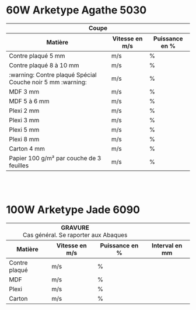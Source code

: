 
# 60W Arketype Agathe 5030

<table>
  <tr style='border-bottom:1.0pt solid; border-top:1.0pt solid'>
    <td colspan="3"><center><b>Coupe</center></td>
  <tr>
  <tr style='border-bottom:1.0pt solid'>
    <th><b>Matière</th>
    <th>Vitesse en m/s</th>
    <th>Puissance en %</b></th>
  </tr>
  <tr>
    <td>Contre plaqué 5 mm</td>
    <td> m/s</td>
    <td> %</td>
  </tr>
  <tr>
    <td>Contre plaqué 8 à 10 mm</td>
    <td> m/s</td>
    <td> %</td>
  <tr>
    <td> :warning: Contre plaqué Spécial Couche noir 5 mm :warning: </td>
    <td> m/s</td>
    <td> %</td>
  </tr>
  <tr>
    <td>MDF 3 mm</td>
    <td> m/s</td>
    <td> %</td>
  </tr>
  <tr>
    <td>MDF 5 à 6 mm</td>
    <td> m/s</td>
    <td> %</td>
  </tr>
  <tr>
    <td>Plexi 2 mm</td>
    <td> m/s</td>
    <td> %</td>
  </tr>
  <tr>
    <td>Plexi 3 mm</td>
    <td> m/s</td>
    <td> %</td>
  </tr>
  <tr>
    <td>Plexi 5 mm</td>
    <td> m/s</td>
    <td> %</td>
  </tr>
  <tr>
    <td>Plexi 8 mm</td>
    <td> m/s</td>
    <td> %</td>
  </tr>
  <tr >
    <td>Carton 4 mm</td>
    <td> m/s</td>
    <td> %</td>
  </tr >
  <tr >
    <td>Papier 100 g/m² par couche de 3 feuilles</td>
    <td> m/s</td>
    <td> %</td>
  </tr >
  </table>
  &nbsp<BR/>
  &nbsp
  
  # 100W Arketype Jade 6090
  <table>
  <tr style='border-bottom:1.0pt solid; border-top:1.0pt solid'>
    <td colspan="3"><center><b>GRAVURE </b><BR/> Cas général. Se raporter aux Abaques </center></td>
  <tr>
    <tr style='border-bottom:1.0pt solid'>
    <th><b>Matière</th>
    <th>Vitesse en m/s</th>
    <th>Puissance en %</b></th>
    <th>Interval en mm</b></th>
  </tr>
  <tr>
    <td>Contre plaqué</td>
    <td> m/s</td>
    <td> %</td>
    <td></td>
  </tr>
  <tr>
    <td>MDF</td>
    <td> m/s</td>
    <td> %</td>
    <td></td>
  </tr>
  <tr>
    <td>Plexi</td>
    <td> m/s</td>
    <td> %</td>
    <td></td>
  </tr>
    <tr>
    <td>Carton</td>
    <td> m/s</td>
    <td> %</td>
    <td></td>
  </tr>

</table>
